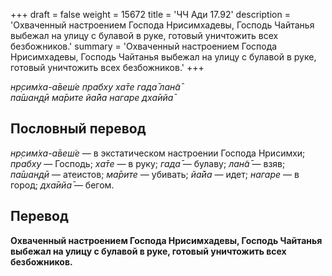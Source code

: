 +++
draft = false
weight = 15672
title = 'ЧЧ Ади 17.92'
description = 'Охваченный настроением Господа Нрисимхадевы, Господь Чайтанья выбежал на улицу с булавой в руке, готовый уничтожить всех безбожников.'
summary = 'Охваченный настроением Господа Нрисимхадевы, Господь Чайтанья выбежал на улицу с булавой в руке, готовый уничтожить всех безбожников.'
+++

_нр̣сим̇ха-а̄веш́е прабху ха̄те гада̄ лан̃а̄  
па̄шан̣д̣ӣ ма̄рите йа̄йа нагаре дха̄ийа̄_

## Пословный перевод

_нр̣сим̇ха_\-_а̄веш́е_ — в экстатическом настроении Господа Нрисимхи; _прабху_ — Господь; _ха̄те_ — в руку; _гада̄_ — булаву; _лан̃а̄_ — взяв; _па̄шан̣д̣ӣ_ — атеистов; _ма̄рите_ — убивать; _йа̄йа_ — идет; _нагаре_ — в город; _дха̄ийа̄_ — бегом.

## Перевод

**Охваченный настроением Господа Нрисимхадевы, Господь Чайтанья выбежал на улицу с булавой в руке, готовый уничтожить всех безбожников.**
